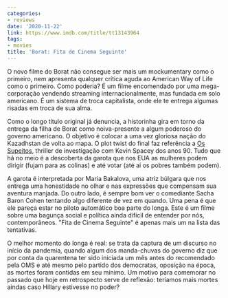 ```yaml
---
categories:
- reviews
date: '2020-11-22'
link: https://www.imdb.com/title/tt13143964
tags:
- movies
title: 'Borat: Fita de Cinema Seguinte'
---
```


O novo filme do Borat não consegue ser mais um mockumentary como o primeiro, nem apresenta qualquer crítica aguda ao American Way of Life como o primeiro. Como poderia? É um filme encomendado por uma mega-corporação vendendo streaming internacionalmente, mas fundada em solo americano. É um sistema de troca capitalista, onde ele te entrega algumas risadas em troca de sua alma.

Como o longo título original já denuncia, a historinha gira em torno da entrega da filha de Borat como noiva-presente a algum poderoso do governo americano. O objetivo é colocar a uma vez gloriosa nação do Kazadhstan de volta ao mapa. O plot twist do final faz referência a [Os Supeitos], thriller de investigação com Kevin Spacey dos anos 90. Tudo que há no meio é a descoberta da garota que nos EUA as mulheres podem dirigir (fujam para as colinas) e até votar (até aí os pobres também podem).

A garota é interpretada por Maria Bakalova, uma atriz búlgara que nos entrega uma honestidade no olhar e nas expressões que compensam sua aventura manjada. Do outro lado, é sempre bom ver o comediante Sacha Baron Cohen tentando algo diferente de vez em quando. Uma pena é que ele pareça estar no piloto automático boa parte do longa. Este é um filme sobre uma bagunça social e política ainda difícil de entender por nós, contemporâneos. "Fita de Cinema Seguinte" é apenas mais um na lista das tentativas.

O melhor momento do longa é real: se trata da captura de um discurso no início da pandemia, quando algum dos manda-chuvas do governo diz que por conta da quarentena ter sido iniciada um mês antes do recomendado pela OMS e até mesmo pelo partido dos democratas, oposição na época, as mortes foram contidas em seu mínimo. Um motivo para comemorar no passado que hoje em retrospecto serve de reflexão: teríamos mais mortes aindas caso Hillary estivesse no poder?

[Os Supeitos]: /os-suspeitos